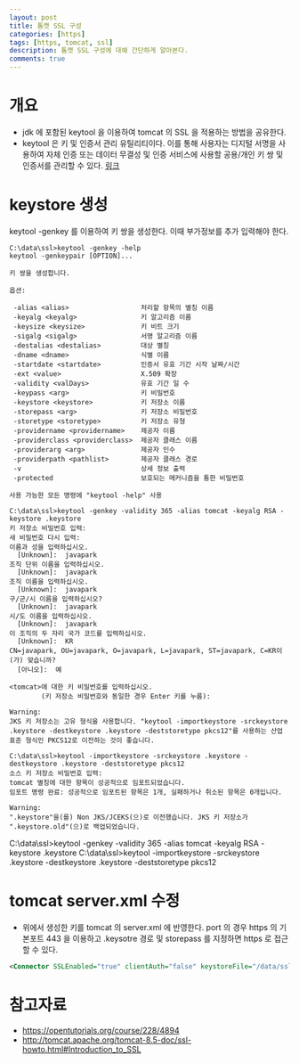 ```yaml
---
layout: post
title: 톰캣 SSL 구성
categories: [https]
tags: [https, tomcat, ssl]
description: 톰캣 SSL 구성에 대해 간단하게 알아본다.
comments: true
---
```


# 개요
- jdk 에 포함된 keytool 을 이용하여 tomcat 의 SSL 을 적용하는 방법을 공유한다. 
- keytool 은 키 및 인증서 관리 유틸리티이다. 이를 통해 사용자는 디지털 서명을 사용하여 자체 인증 또는 데이터 무결성 및 인증 서비스에 사용할 공용/개인 키 쌍 및 인증서를 관리할 수 있다. [링크](https://docs.oracle.com/javase/8/docs/technotes/tools/windows/keytool.html)

# keystore 생성
keytool -genkey 를 이용하여 키 쌍을 생성한다. 이때 부가정보를 추가 입력해야 한다.

```   
C:\data\ssl>keytool -genkey -help
keytool -genkeypair [OPTION]...

키 쌍을 생성합니다.

옵션:

 -alias <alias>                  처리할 항목의 별칭 이름
 -keyalg <keyalg>                키 알고리즘 이름
 -keysize <keysize>              키 비트 크기
 -sigalg <sigalg>                서명 알고리즘 이름
 -destalias <destalias>          대상 별칭
 -dname <dname>                  식별 이름
 -startdate <startdate>          인증서 유효 기간 시작 날짜/시간
 -ext <value>                    X.509 확장
 -validity <valDays>             유효 기간 일 수
 -keypass <arg>                  키 비밀번호
 -keystore <keystore>            키 저장소 이름
 -storepass <arg>                키 저장소 비밀번호
 -storetype <storetype>          키 저장소 유형
 -providername <providername>    제공자 이름
 -providerclass <providerclass>  제공자 클래스 이름
 -providerarg <arg>              제공자 인수
 -providerpath <pathlist>        제공자 클래스 경로
 -v                              상세 정보 출력
 -protected                      보호되는 메커니즘을 통한 비밀번호

사용 가능한 모든 명령에 "keytool -help" 사용

C:\data\ssl>keytool -genkey -validity 365 -alias tomcat -keyalg RSA -keystore .keystore
키 저장소 비밀번호 입력:
새 비밀번호 다시 입력:
이름과 성을 입력하십시오.
  [Unknown]:  javapark
조직 단위 이름을 입력하십시오.
  [Unknown]:  javapark
조직 이름을 입력하십시오.
  [Unknown]:  javapark
구/군/시 이름을 입력하십시오?
  [Unknown]:  javapark
시/도 이름을 입력하십시오.
  [Unknown]:  javapark
이 조직의 두 자리 국가 코드를 입력하십시오.
  [Unknown]:  KR
CN=javapark, OU=javapark, O=javapark, L=javapark, ST=javapark, C=KR이(가) 맞습니까?
  [아니오]:  예

<tomcat>에 대한 키 비밀번호를 입력하십시오.
        (키 저장소 비밀번호와 동일한 경우 Enter 키를 누름):

Warning:
JKS 키 저장소는 고유 형식을 사용합니다. "keytool -importkeystore -srckeystore .keystore -destkeystore .keystore -deststoretype pkcs12"를 사용하는 산업 표준 형식인 PKCS12로 이전하는 것이 좋습니다.

C:\data\ssl>keytool -importkeystore -srckeystore .keystore -destkeystore .keystore -deststoretype pkcs12
소스 키 저장소 비밀번호 입력:
tomcat 별칭에 대한 항목이 성공적으로 임포트되었습니다.
임포트 명령 완료: 성공적으로 임포트된 항목은 1개, 실패하거나 취소된 항목은 0개입니다.

Warning:
".keystore"을(를) Non JKS/JCEKS(으)로 이전했습니다. JKS 키 저장소가 ".keystore.old"(으)로 백업되었습니다.
```   

C:\data\ssl>keytool -genkey -validity 365 -alias tomcat -keyalg RSA -keystore .keystore
C:\data\ssl>keytool -importkeystore -srckeystore .keystore -destkeystore .keystore -deststoretype pkcs12


# tomcat server.xml 수정
- 위에서 생성한 키를 tomcat 의 server.xml 에 반영한다. port 의 경우 https 의 기본포트 443 을 이용하고 .keysotre 경로 및 storepass 를 지정하면 https 로 접근할 수 있다.   

```xml   
<Connector SSLEnabled="true" clientAuth="false" keystoreFile="/data/ssl/.keystore" keystorePass="changeit" maxThreads="200" port="443" protocol="org.apache.coyote.http11.Http11NioProtocol" scheme="https" secure="true" sslProtocol="TLS"/>
```   


# 참고자료
- https://opentutorials.org/course/228/4894
- http://tomcat.apache.org/tomcat-8.5-doc/ssl-howto.html#Introduction_to_SSL